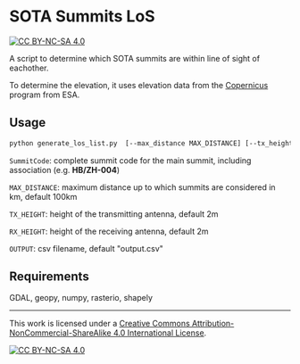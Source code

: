 # SOTA Summits LoS
[![CC BY-NC-SA 4.0][cc-by-nc-sa-shield]][cc-by-nc-sa]

A script to determine which SOTA summits are within line of sight of eachother.

To determine the elevation, it uses elevation data from the [Copernicus](https://spacedata.copernicus.eu/collections/copernicus-digital-elevation-model) program from ESA.

## Usage
``` bash
python generate_los_list.py  [--max_distance MAX_DISTANCE] [--tx_height TX_HEIGHT] [--rx_height RX_HEIGHT] [--output OUTPUT] SummitCode
```
`SummitCode`: complete summit code for the main summit, including association (e.g. **HB/ZH-004**)

`MAX_DISTANCE`: maximum distance up to which summits are considered in km, default 100km

`TX_HEIGHT`: height of the transmitting antenna, default 2m

`RX_HEIGHT`: height of the receiving antenna, default 2m

`OUTPUT`: csv filename, default "output.csv"

## Requirements

GDAL, geopy, numpy, rasterio, shapely

---


This work is licensed under a
[Creative Commons Attribution-NonCommercial-ShareAlike 4.0 International License][cc-by-nc-sa].

[![CC BY-NC-SA 4.0][cc-by-nc-sa-image]][cc-by-nc-sa]

[cc-by-nc-sa]: http://creativecommons.org/licenses/by-nc-sa/4.0/
[cc-by-nc-sa-image]: https://licensebuttons.net/l/by-nc-sa/4.0/88x31.png
[cc-by-nc-sa-shield]: https://img.shields.io/badge/License-CC%20BY--NC--SA%204.0-lightgrey.svg